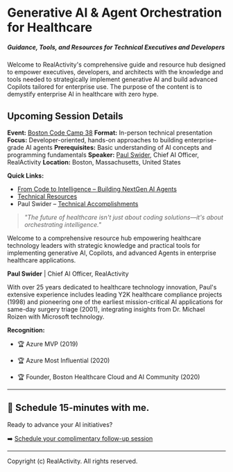 # **Generative AI & Agent Orchestration for Healthcare**

##### *Guidance, Tools, and Resources for Technical Executives and Developers*

Welcome to RealActivity's comprehensive guide and resource hub designed to empower executives, developers, and architects with the knowledge and tools needed to strategically implement generative AI and build advanced Copilots tailored for enterprise use. The purpose of the content is to demystify enterprise AI in healthcare with zero hype.

## Upcoming Session Details

**Event:** [Boston Code Camp 38](https://www.bostoncodecamp.com/CC38/info)
**Format:** In-person technical presentation
**Focus:** Developer-oriented, hands-on approaches to building enterprise-grade AI agents
**Prerequisites:** Basic understanding of AI concepts and programming fundamentals
**Speaker:** [Paul Swider](https://sessionize.com/pswider/), Chief AI Officer, RealActivity
**Location:** Boston, Massachusetts, United States

**Quick Links:**

- [From Code to Intelligence – Building NextGen AI Agents](nextgenagents.md)
- [Technical Resources](technicalresources.md)
- Paul Swider – [Technical Accomplishments](bio.md)

> *"The future of healthcare isn't just about coding solutions—it's about orchestrating intelligence."*

Welcome to a comprehensive resource hub empowering healthcare technology leaders with strategic knowledge and practical tools for implementing generative AI, Copilots, and advanced Agents in enterprise healthcare applications.

**Paul Swider** | Chief AI Officer, RealActivity

With over 25 years dedicated to healthcare technology innovation, Paul's extensive experience includes leading Y2K healthcare compliance projects (1998) and pioneering one of the earliest mission-critical AI applications for same-day surgery triage (2001), integrating insights from Dr. Michael Roizen with Microsoft technology.

**Recognition:**

- 🏆 Azure MVP (2019)

- 🏆 Azure Most Influential (2020)

- 🏆 Founder, Boston Healthcare Cloud and AI Community (2020)

  

---

## 📅 Schedule 15-minutes with me.
Ready to advance your AI initiatives?

➡️ [Schedule your complimentary follow-up session](http://try.realactivity.ai)

---

Copyright (c) RealActivity. All rights reserved.